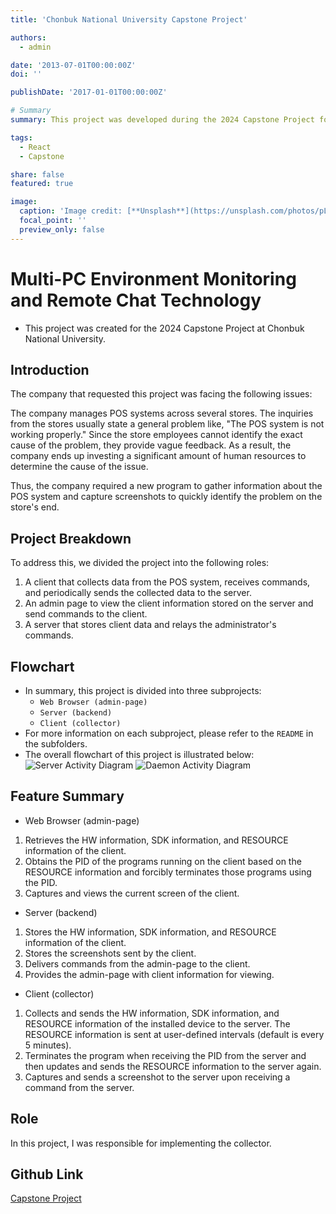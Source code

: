 ```yaml
---
title: 'Chonbuk National University Capstone Project'

authors:
  - admin

date: '2013-07-01T00:00:00Z'
doi: ''

publishDate: '2017-01-01T00:00:00Z'

# Summary
summary: This project was developed during the 2024 Capstone Project for the first semester at Chonbuk National University. It is a project focused on creating a multi-monitoring system.

tags:
  - React
  - Capstone

share: false
featured: true

image:
  caption: 'Image credit: [**Unsplash**](https://unsplash.com/photos/pLCdAaMFLTE)'
  focal_point: ''
  preview_only: false
---
```


# Multi-PC Environment Monitoring and Remote Chat Technology
- This project was created for the 2024 Capstone Project at Chonbuk National University.

## Introduction
The company that requested this project was facing the following issues:

The company manages POS systems across several stores. The inquiries from the stores usually state a general problem like, "The POS system is not working properly." Since the store employees cannot identify the exact cause of the problem, they provide vague feedback. As a result, the company ends up investing a significant amount of human resources to determine the cause of the issue.

Thus, the company required a new program to gather information about the POS system and capture screenshots to quickly identify the problem on the store's end.

## Project Breakdown
To address this, we divided the project into the following roles:

1. A client that collects data from the POS system, receives commands, and periodically sends the collected data to the server.
2. An admin page to view the client information stored on the server and send commands to the client.
3. A server that stores client data and relays the administrator's commands.

## Flowchart
- In summary, this project is divided into three subprojects:
  - `Web Browser (admin-page)`
  - `Server (backend)`
  - `Client (collector)`
- For more information on each subproject, please refer to the `README` in the subfolders.
- The overall flowchart of this project is illustrated below:
![Server Activity Diagram](https://github.com/jbnu-capstone-jjinjjin/project/assets/129056857/dcfe1e79-135a-4316-85b8-6460183b8144)
![Daemon Activity Diagram](https://github.com/jbnu-capstone-jjinjjin/project/assets/129056857/2d3cbbe6-8c1f-4c5a-a807-8619b35b5f71)

## Feature Summary
- Web Browser (admin-page)
 1. Retrieves the HW information, SDK information, and RESOURCE information of the client.
 2. Obtains the PID of the programs running on the client based on the RESOURCE information and forcibly terminates those programs using the PID.
 3. Captures and views the current screen of the client.
- Server (backend)
 1. Stores the HW information, SDK information, and RESOURCE information of the client.
 2. Stores the screenshots sent by the client.
 3. Delivers commands from the admin-page to the client.
 4. Provides the admin-page with client information for viewing.
- Client (collector)
 1. Collects and sends the HW information, SDK information, and RESOURCE information of the installed device to the server. The RESOURCE information is sent at user-defined intervals (default is every 5 minutes).
 2. Terminates the program when receiving the PID from the server and then updates and sends the RESOURCE information to the server again.
 3. Captures and sends a screenshot to the server upon receiving a command from the server.

## Role

In this project, I was responsible for implementing the collector.

## Github Link
[Capstone Project](https://github.com/jbnu-capstone-jjinjjin/project)
